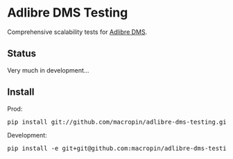 # Adlibre DMS Testing

Comprehensive scalability tests for [Adlibre DMS](http://www.adlibre.com.au/adlibre-dms/).

## Status

Very much in development...

## Install

Prod:
<pre>
pip install git://github.com/macropin/adlibre-dms-testing.git
</pre>

Development:
<pre>
pip install -e git+git@github.com:macropin/adlibre-dms-testing.git#egg=dms_testing-dev
</pre>
